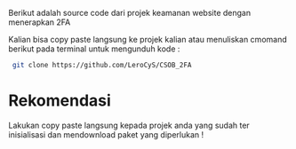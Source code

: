 Berikut adalah source code dari projek keamanan website dengan menerapkan 2FA

Kalian bisa copy paste langsung ke projek kalian atau menuliskan cmomand berikut pada terminal untuk mengunduh kode :

```bash
 git clone https://github.com/LeroCyS/CSOB_2FA
```
# Rekomendasi

Lakukan copy paste langsung kepada projek anda yang sudah ter inisialisasi dan mendownload paket yang diperlukan !
